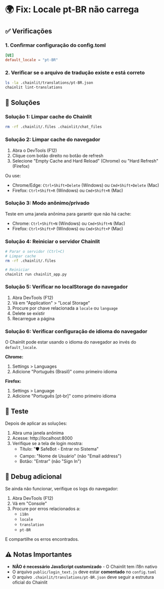 # 🌍 Fix: Locale pt-BR não carrega

## ✅ Verificações

### 1. Confirmar configuração do config.toml
```toml
[UI]
default_locale = "pt-BR"
```

### 2. Verificar se o arquivo de tradução existe e está correto
```bash
ls -la .chainlit/translations/pt-BR.json
chainlit lint-translations
```

## 🔧 Soluções

### Solução 1: Limpar cache do Chainlit
```bash
rm -rf .chainlit/.files .chainlit/chat_files
```

### Solução 2: Limpar cache do navegador
1. Abra o DevTools (F12)
2. Clique com botão direito no botão de refresh
3. Selecione "Empty Cache and Hard Reload" (Chrome) ou "Hard Refresh" (Firefox)

Ou use:
- Chrome/Edge: `Ctrl+Shift+Delete` (Windows) ou `Cmd+Shift+Delete` (Mac)
- Firefox: `Ctrl+Shift+R` (Windows) ou `Cmd+Shift+R` (Mac)

### Solução 3: Modo anônimo/privado
Teste em uma janela anônima para garantir que não há cache:
- Chrome: `Ctrl+Shift+N` (Windows) ou `Cmd+Shift+N` (Mac)
- Firefox: `Ctrl+Shift+P` (Windows) ou `Cmd+Shift+P` (Mac)

### Solução 4: Reiniciar o servidor Chainlit
```bash
# Parar o servidor (Ctrl+C)
# Limpar cache
rm -rf .chainlit/.files

# Reiniciar
chainlit run chainlit_app.py
```

### Solução 5: Verificar no localStorage do navegador
1. Abra DevTools (F12)
2. Vá em "Application" > "Local Storage"
3. Procure por chave relacionada a `locale` ou `language`
4. Delete se existir
5. Recarregue a página

### Solução 6: Verificar configuração de idioma do navegador
O Chainlit pode estar usando o idioma do navegador ao invés do `default_locale`.

**Chrome:**
1. Settings > Languages
2. Adicione "Português (Brasil)" como primeiro idioma

**Firefox:**
1. Settings > Language
2. Adicione "Português [pt-br]" como primeiro idioma

## 🧪 Teste
Depois de aplicar as soluções:

1. Abra uma janela anônima
2. Acesse: http://localhost:8000
3. Verifique se a tela de login mostra:
   - Título: "🛡️ SafeBot - Entrar no Sistema"
   - Campo: "Nome de Usuário" (não "Email address")
   - Botão: "Entrar" (não "Sign In")

## 📝 Debug adicional

Se ainda não funcionar, verifique os logs do navegador:

1. Abra DevTools (F12)
2. Vá em "Console"
3. Procure por erros relacionados a:
   - `i18n`
   - `locale`
   - `translation`
   - `pt-BR`

E compartilhe os erros encontrados.

## ⚠️ Notas Importantes

- **NÃO é necessário JavaScript customizado** - O Chainlit tem i18n nativo
- O arquivo `public/login_text.js` deve estar **comentado** no `config.toml`
- O arquivo `.chainlit/translations/pt-BR.json` deve seguir a estrutura oficial do Chainlit
